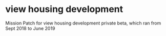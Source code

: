 # view housing development

Mission Patch for view housing development private beta, which ran from Sept 2018 to June 2019
